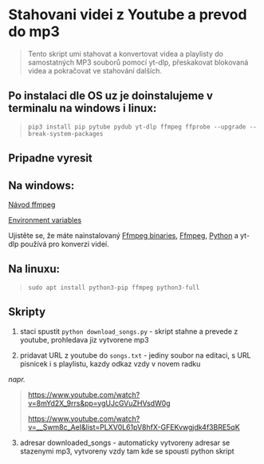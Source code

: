 # Stahovani videi z Youtube a prevod do mp3

> Tento skript umi stahovat a konvertovat videa a playlisty do samostatných MP3 souborů pomocí yt-dlp, přeskakovat blokovaná videa a
> pokračovat ve stahování dalších.


## Po instalaci dle OS uz je doinstalujeme v terminalu na windows i linux:

> ``` pip3 install pip pytube pydub yt-dlp ffmpeg ffprobe --upgrade --break-system-packages ```
>

## Pripadne vyresit 

## Na windows:

[Návod ffmpeg](https://www.redswitches.com/blog/install-ffmpeg-on-windows/)

[Environment variables](https://www.computerhope.com/issues/ch000549.htm)

Ujistěte se, že máte nainstalovaný [Ffmpeg binaries](https://ffbinaries.com/downloads), [Ffmpeg](https://www.ffmpeg.org/download.html), [Python](https://www.python.org/downloads/) a yt-dlp používá pro konverzi videí.

## Na linuxu: 

> ```sudo apt install python3-pip ffmpeg python3-full```
>



## Skripty

1) staci spustit ```python download_songs.py``` - skript stahne a prevede z youtube, prohledava jiz vytvorene mp3 

2) pridavat URL z youtube do ```songs.txt``` - jediny soubor na editaci,  s URL pisnicek i s playlistu, kazdy odkaz vzdy v novem radku

*napr.*

> https://www.youtube.com/watch?v=8mYd2X_9rrs&pp=ygUJcGVuZHVsdW0g
> 
> https://www.youtube.com/watch?v=__Swm8c_AeI&list=PLXV0L61pV8hfX-GFEKvwgjdk4f3BRE5qK
> 


3) adresar downloaded_songs - automaticky vytvoreny adresar se stazenymi mp3, vytvoreny vzdy tam kde se spousti python skript

